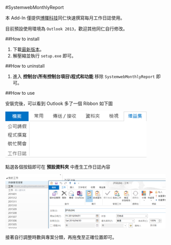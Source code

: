#SystemwebMonthlyReport

本 Add-In 僅提供[博暉科技](http://www.systemweb.com.tw/)同仁快速撰寫每月工作日誌使用。

目前預設使用環境為 `Outlook 2013`，歡迎其他同仁自行修改。

##How to install

1. 下載[最新版本](https://github.com/hsinjungwu/SystemwebMonthlyReport/releases/download/latest/SystemwebMonthlyReport.zip)。
2. 解壓縮並執行 `setup.exe` 即可。

##How to uninstall

1. 進入 **控制台\所有控制台項目\程式和功能** 移除 `SystemwebMonthlyReport` 即可。

##How to use

安裝完後，可以看到 Outlook 多了一個 Ribbon 如下圖

![畫面顯示](./readme/ribbon.png)

點選各個按鈕即可在 **預設資料夾** 中產生工作日誌內容

![畫面顯示](./readme/after_create.png)

接著自行調整時數與專案分類，再拖曳至正確位置即可。